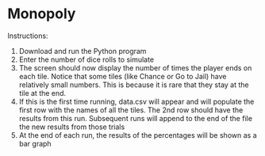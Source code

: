 # Monopoly

Instructions:
1. Download and run the Python program
2. Enter the number of dice rolls to simulate
3. The screen should now display the number of times the player ends on each tile. Notice that some tiles (like Chance or Go to Jail) have relatively small numbers. This is because it is rare that they stay at the tile at the end.
4. If this is the first time running, data.csv will appear and will populate the first row with the names of all the tiles. The 2nd row should have the results from this run. Subsequent runs will append to the end of the file the new results from those trials
5. At the end of each run, the results of the percentages will be shown as a bar graph

